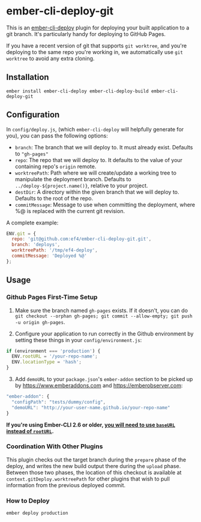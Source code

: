 # ember-cli-deploy-git

This is an [ember-cli-deploy](http://ember-cli.github.io/ember-cli-deploy/) plugin for deploying your built application to a git branch. It's particularly handy for deploying to GitHub Pages.

If you have a recent version of git that supports `git worktree`, and you're deploying to the same repo you're working in, we automatically use `git worktree` to avoid any extra cloning.

## Installation

`ember install ember-cli-deploy ember-cli-deploy-build ember-cli-deploy-git`

## Configuration

In `config/deploy.js`, (which `ember-cli-deploy` will helpfully generate for you), you can pass the following options:

 - `branch`: The branch that we will deploy to. It must already exist. Defaults to `"gh-pages"`
 - `repo`: The repo that we will deploy to. It defaults to the value of your containing repo's `origin` remote.
 - `worktreePath`: Path where we will create/update a working tree to manipulate the deployment branch. Defaults to `../deploy-${project.name()}`, relative to your project.
 - `destDir`: A directory within the given branch that we will deploy to. Defaults to the root of the repo.
 - `commitMessage`: Message to use when committing the deployment, where %@ is replaced with the current git revision.

A complete example:

```js
ENV.git = {
  repo: 'git@github.com:ef4/ember-cli-deploy-git.git',
  branch: 'deploys',
  worktreePath: '/tmp/ef4-deploy',
  commitMessage: 'Deployed %@'
};
```

## Usage

### Github Pages First-Time Setup

1. Make sure the branch named `gh-pages` exists. If it doesn't, you can do `git checkout --orphan gh-pages; git commit --allow-empty; git push -u origin gh-pages`.

2. Configure your application to run correctly in the Github environment by setting these things in your `config/environment.js`:

```js
if (environment === 'production') {
  ENV.rootURL = '/your-repo-name';
  ENV.locationType = 'hash';
}
```

3. Add `demoURL` to your `package.json`'s `ember-addon` section to be picked up by https://www.emberaddons.com and https://emberobserver.com:

```js
"ember-addon": {
  "configPath": "tests/dummy/config",
  "demoURL": "http://your-user-name.github.io/your-repo-name"
}
```

**If you're using Ember-CLI 2.6 or older, [you will need to use `baseURL` instead of `rootURL`](https://emberjs.com/blog/2016/04/28/baseURL.html).**

### Coordination With Other Plugins

This plugin checks out the target branch during the `prepare` phase of the deploy, and writes the new build output there during the `upload` phase. Between those two phases, the location of this checkout is available at `context.gitDeploy.worktreePath` for other plugins that wish to pull information from the previous deployed commit.

### How to Deploy

`ember deploy production`
